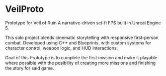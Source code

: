 # VeilProto
Prototype for Veil of Ruin
A narrative-driven sci-fi FPS built in Unreal Engine 5.

This solo project blends cinematic storytelling with responsive first-person combat. Developed using C++ and Blueprints, with custom systems for character control, weapon logic, and HUD interactions.

Goal of this Prototype is to complete the first mission and make it playable where possible with the posibility of creating more missions and finishing the story for said game. 
